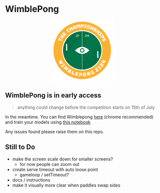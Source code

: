 # WimblePong

<p align="center">
  <img src="./public/wp2124.png" alt="Logo" width="200"/>
</p>

## WimblePong is in early access

> anything could change before the competition starts on 15th of July

In the meantime. You can find Wimblepong [here](https://wimblepong.netlify.app) (chrome recommended) and train your models using [this notebook](./ai_training/README.md)

Any issues found please raise them on this repo.

## Still to Do

- make the screen scale down for smaller screens?
  - for now people can zoom out
- create serve timeout with auto loose point
  - gameloop / setTimeout?
- docs / instructions
- make it visually more clear when paddles swap sides
